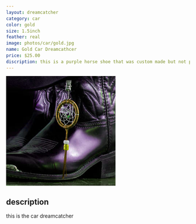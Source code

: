 ```yaml
---
layout: dreamcatcher
category: car
color: gold
size: 1.5inch
feather: real
image: photos/car/gold.jpg
name: Gold Car Dreamcathcer
price: $25.00
discription: this is a purple horse shoe that was custom made but not picked up 
---
```


![ car dreamcatcher ](/images/photos/car/gold.jpg)

## description

this is the car dreamcatcher
